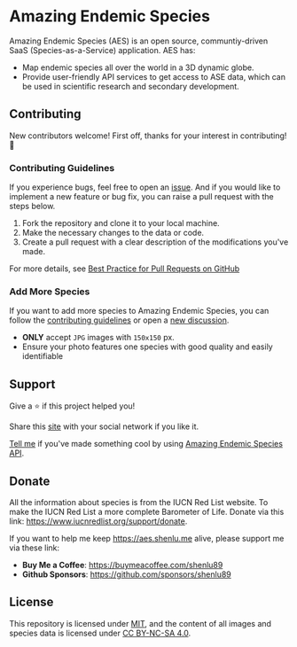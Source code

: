 # Amazing Endemic Species

Amazing Endemic Species (AES) is an open source, communtiy-driven SaaS (Species-as-a-Service) application. AES has:

- Map endemic species all over the world in a 3D dynamic globe.
- Provide user-friendly API services to get access to ASE data, which can be used in scientific research and secondary development.

## Contributing

New contributors welcome! First off, thanks for your interest in contributing! 🎉

### Contributing Guidelines

If you experience bugs, feel free to open an [issue](https://github.com/shenlu89/amazing-endemic-species/issues/new). And if you would like to implement a new feature or bug fix, you can raise a pull request with the steps below.

1. Fork the repository and clone it to your local machine.
2. Make the necessary changes to the data or code.
3. Create a pull request with a clear description of the modifications you've made.

For more details, see [Best Practice for Pull Requests on GitHub](https://www.shenlu.me/blog/best-practice-for-pull-requests-on-github)

### Add More Species

If you want to add more species to Amazing Endemic Species, you can follow the [contributing guidelines](#contributing-guidelines) or open a [new discussion](https://github.com/shenlu89/amazing-endemic-species/discussions/new?category=general).

- **ONLY** accept `JPG` images with `150x150` px.
- Ensure your photo features one species with good quality and easily identifiable

## Support

Give a ⭐️ if this project helped you!

Share this [site](https://aes.shenlu.me) with your social network if you like it.

[Tell me](https://github.com/shenlu89/amazing-endemic-species/discussions/new?category=show-and-tell) if you've made something cool by using [Amazing Endemic Species API]().

## Donate

All the information about species is from the IUCN Red List website. To make the IUCN Red List a more complete Barometer of Life. Donate via this link: https://www.iucnredlist.org/support/donate.

If you want to help me keep https://aes.shenlu.me alive, please support me via these link:

- **Buy Me a Coffee**: https://buymeacoffee.com/shenlu89
- **Github Sponsors**: https://github.com/sponsors/shenlu89

## License

This repository is licensed under [MIT](/LICENSE), and the content of all images and species data is licensed under [CC BY-NC-SA 4.0](https://creativecommons.org/licenses/by-nc-sa/4.0/).
